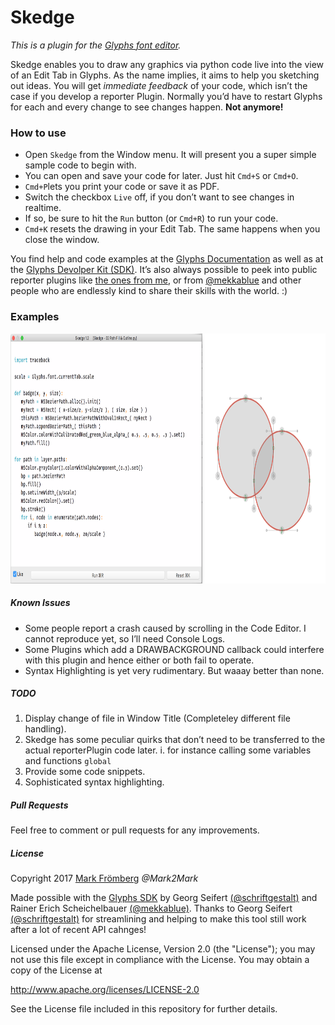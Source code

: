 # Skedge

*This is a plugin for the [Glyphs font editor](http://glyphsapp.com/).*  

Skedge enables you to draw any graphics via python code live into the view of an Edit Tab in Glyphs.
As the name implies, it aims to help you sketching out ideas.
You will get *immediate feedback* of your code, which isn’t the case if you develop a reporter Plugin. Normally you’d have to restart Glyphs for each and every change to see changes happen. **Not anymore!**

### How to use

- Open `Skedge` from the Window menu. It will present you a super simple sample code to begin with.
- You can open and save your code for later. Just hit `Cmd+S` or `Cmd+O`.
- `Cmd+P`lets you print your code or save it as PDF.
- Switch the checkbox `Live` off, if you don’t want to see changes in realtime.
- If so, be sure to hit the `Run` button (or `Cmd+R`) to run your code.
- `Cmd+K` resets the drawing in your Edit Tab. The same happens when you close the window.

You find help and code examples at the [Glyphs Documentation](https://docu.glyphsapp.com/) as well as at the [Glyphs Devolper Kit (SDK)](https://github.com/schriftgestalt/GlyphsSDK). It’s also always possible to peek into public reporter plugins like [the ones from me](https://github.com/Mark2Mark/Glyphsapp-Plugins), or from [@mekkablue](https://github.com/mekkablue) and other people who are endlessly kind to share their skills with the world. :)

### Examples

<p align="center"> 
<img src="https://github.com/Mark2Mark/Skedge/blob/master/Images/Skedge%20Screenshot%201.png" alt="Skedge" height="400px">
</p> 

##### Known Issues

- Some people report a crash caused by scrolling in the Code Editor. I cannot reproduce yet, so I’ll need Console Logs.
- Some Plugins which add a DRAWBACKGROUND callback could interfere with this plugin and hence either or both fail to operate.
- Syntax Highlighting is yet very rudimentary. But waaay better than none.

##### TODO

1. Display change of file in Window Title (Completeley different file handling).
2. Skedge has some peculiar quirks that don’t need to be transferred to the actual reporterPlugin code later.
 i. for instance calling some variables and functions `global`
3. Provide some code snippets.
4. Sophisticated syntax highlighting.

##### Pull Requests

Feel free to comment or pull requests for any improvements.

##### License

Copyright 2017 [Mark Frömberg](http://www.markfromberg.com/) *@Mark2Mark*

Made possible with the [Glyphs SDK](https://github.com/schriftgestalt/GlyphsSDK) by Georg Seifert [(@schriftgestalt)](https://github.com/schriftgestalt) and Rainer Erich Scheichelbauer [(@mekkablue)](https://github.com/mekkablue).
Thanks to Georg Seifert [(@schriftgestalt)](https://github.com/schriftgestalt) for streamlining and helping to make this tool still work after a lot of recent API cahnges!

Licensed under the Apache License, Version 2.0 (the "License");
you may not use this file except in compliance with the License.
You may obtain a copy of the License at

http://www.apache.org/licenses/LICENSE-2.0

See the License file included in this repository for further details.
